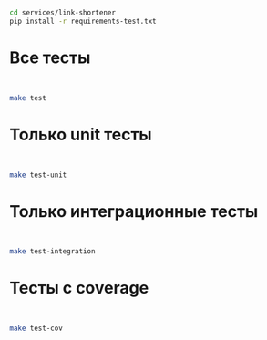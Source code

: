 
``` bash


cd services/link-shortener
pip install -r requirements-test.txt

```

# Все тесты
``` bash


make test

```


# Только unit тесты
``` bash


make test-unit

```


# Только интеграционные тесты

```bash


make test-integration

```


# Тесты с coverage

```bash


make test-cov

```
